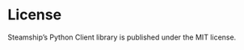 <a id="license"></a>

# License

Steamship’s Python Client library is published under the MIT license.
